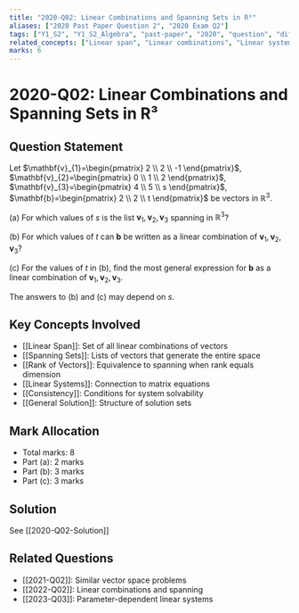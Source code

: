 ```yaml
---
title: "2020-Q02: Linear Combinations and Spanning Sets in R³"
aliases: ["2020 Past Paper Question 2", "2020 Exam Q2"]
tags: ["Y1_S2", "Y1_S2_Algebra", "past-paper", "2020", "question", "difficulty-standard", "linear-combinations", "spanning"]
related_concepts: ["Linear span", "Linear combinations", "Linear systems", "Rank", "Consistency"]
marks: 6
---
```


# 2020-Q02: Linear Combinations and Spanning Sets in R³

## Question Statement
Let $\mathbf{v}_{1}=\begin{pmatrix} 2 \\ 2 \\ -1 \end{pmatrix}$, $\mathbf{v}_{2}=\begin{pmatrix} 0 \\ 1 \\ 2 \end{pmatrix}$, $\mathbf{v}_{3}=\begin{pmatrix} 4 \\ 5 \\ s \end{pmatrix}$, $\mathbf{b}=\begin{pmatrix} 2 \\ 2 \\ t \end{pmatrix}$ be vectors in $\mathbb{R}^{3}$.

(a) For which values of $s$ is the list $\mathbf{v}_{1}, \mathbf{v}_{2}, \mathbf{v}_{3}$ spanning in $\mathbb{R}^{3}$?

(b) For which values of $t$ can $\mathbf{b}$ be written as a linear combination of $\mathbf{v}_{1}, \mathbf{v}_{2}, \mathbf{v}_{3}$?

(c) For the values of $t$ in (b), find the most general expression for $\mathbf{b}$ as a linear combination of $\mathbf{v}_{1}, \mathbf{v}_{2}, \mathbf{v}_{3}$.

The answers to (b) and (c) may depend on $s$.

## Key Concepts Involved
- [[Linear Span]]: Set of all linear combinations of vectors
- [[Spanning Sets]]: Lists of vectors that generate the entire space
- [[Rank of Vectors]]: Equivalence to spanning when rank equals dimension
- [[Linear Systems]]: Connection to matrix equations
- [[Consistency]]: Conditions for system solvability
- [[General Solution]]: Structure of solution sets

## Mark Allocation
- Total marks: 8
- Part (a): 2 marks
- Part (b): 3 marks 
- Part (c): 3 marks

## Solution
See [[2020-Q02-Solution]]

## Related Questions
- [[2021-Q02]]: Similar vector space problems
- [[2022-Q02]]: Linear combinations and spanning
- [[2023-Q03]]: Parameter-dependent linear systems
